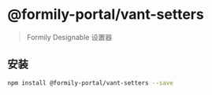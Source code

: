 # @formily-portal/vant-setters

> Formily Designable 设置器

## 安装

```bash
npm install @formily-portal/vant-setters --save
```
